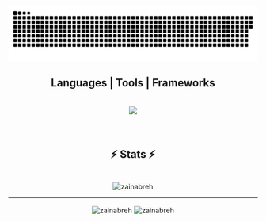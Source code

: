 <p align="center">
 <img width="1000" src="./github-snake.svg" alt="snake"/>
</p> 
<!-- <br/> -->
    <h2 align="center">Languages | Tools | Frameworks</h2>
    <br/>
    <div align="center">
        <img src="https://skillicons.dev/icons?i=html,css,bootstrap,materialui,javascript,react,nodejs,expressjs,mongodb,c,cpp,python,vscode,git,github" /><br />
    </div>

 <br />
<br/>

<h2 align="center">⚡ Stats ⚡</h2>
    <br>

<div align=center>
<img width="800" height="220" align="center" src="https://github-readme-streak-stats.herokuapp.com/?user=khokharhuzaifa&count_private=true&theme=vision-friendly-dark&border_radius=10&" alt="zainabreh" />
</div>

---

<div align=center>

<img width=325 align="center" src="https://github-readme-stats.vercel.app/api/top-langs?username=khokharhuzaifa&show_icons=true&locale=en&layout=compact&langs_count=8&theme=vision-friendly-dark&border_radius=10&size_weight=0.5&count_weight=0.5&exclude_repo=github-readme-stats" alt="zainabreh" />

<img width=390 align="center" src="https://github-readme-stats.vercel.app/api?username=khokharhuzaifa&show_icons=true&locale=en&count_private=true&theme=vision-friendly-dark&rank_icon=github&border_radius=10" alt="zainabreh" />

</div>
